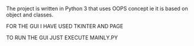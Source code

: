 
The project is written in Python 3 that uses OOPS concept ie it is based on object and classes.

FOR THE GUI I HAVE USED TKINTER AND PAGE

TO RUN THE GUI JUST EXECUTE MAINLY.PY
